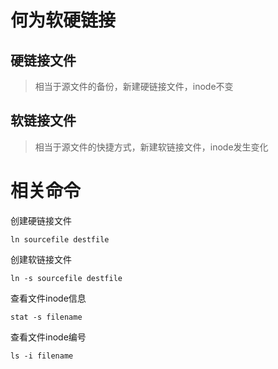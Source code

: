 # 何为软硬链接
## 硬链接文件
> 相当于源文件的备份，新建硬链接文件，inode不变
## 软链接文件
> 相当于源文件的快捷方式，新建软链接文件，inode发生变化

# 相关命令
创建硬链接文件
```
ln sourcefile destfile
```

创建软链接文件
```
ln -s sourcefile destfile
```

查看文件inode信息
```
stat -s filename
```

查看文件inode编号
```
ls -i filename
```


